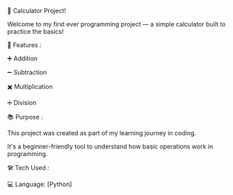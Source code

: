 🧮 Calculator Project!

Welcome to my first ever programming project — a simple calculator built to practice the basics!

🚀 Features :

➕ Addition

➖ Subtraction

✖️ Multiplication

➗ Division

📚 Purpose :

This project was created as part of my learning journey in coding.

It's a beginner-friendly tool to understand how basic operations work in programming.

🛠️ Tech Used :

💻 Language: [Python]
